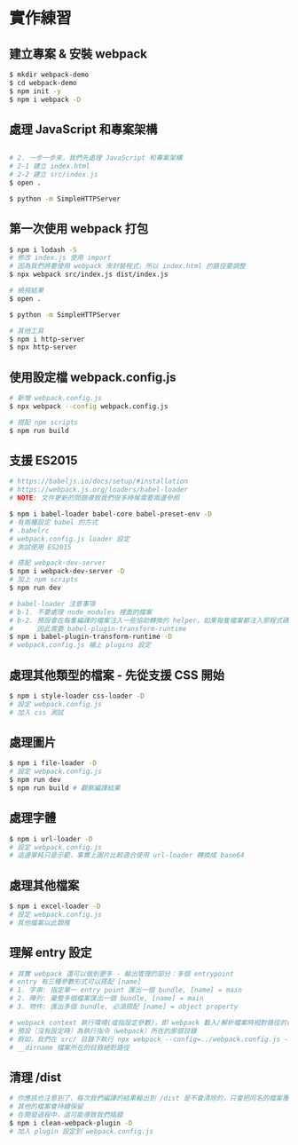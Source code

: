 # 實作練習

## 建立專案 & 安裝 webpack

```bash
$ mkdir webpack-demo
$ cd webpack-demo
$ npm init -y
$ npm i webpack -D
```

## 處理 JavaScript 和專案架構

```bash

# 2. 一步一步來，我們先處理 JavaScript 和專案架構
# 2-1 建立 index.html
# 2-2 建立 src/index.js
$ open .

$ python -m SimpleHTTPServer
```

## 第一次使用 webpack 打包

```bash
$ npm i lodash -S
# 修改 index.js 使用 import
# 因為我們將要使用 webpack 來封裝程式，所以 index.html 的路徑要調整
$ npx webpack src/index.js dist/index.js

# 檢視結果
$ open .

$ python -m SimpleHTTPServer

# 其他工具
$ npm i http-server
$ npx http-server
```

## 使用設定檔 webpack.config.js

```bash
# 新增 webpack.config.js
$ npx webpack --config webpack.config.js

# 搭配 npm scripts
$ npm run build
```

## 支援 ES2015

```bash
# https://babeljs.io/docs/setup/#installation
# https://webpack.js.org/loaders/babel-loader
# NOTE: 文件更新的問題導致我們很多時候需要兩邊參照

$ npm i babel-loader babel-core babel-preset-env -D
# 有兩種設定 babel 的方式
# .babelrc
# webpack.config.js loader 設定
# 測試使用 ES2015

# 搭配 webpack-dev-server
$ npm i webpack-dev-server -D
# 加上 npm scripts
$ npm run dev

# babel-loader 注意事項
# b-1. 不要處理 node_modules 裡面的檔案
# b-2. 預設會在每隻編譯的檔案注入一些協助轉換的 helper，如果每隻檔案都注入那程式碼就會快速變大。
#      因此需要 babel-plugin-transform-runtime
$ npm i babel-plugin-transform-runtime -D
# webpack.config.js 補上 plugins 設定
```

## 處理其他類型的檔案 - 先從支援 CSS 開始

```bash
$ npm i style-loader css-loader -D
# 設定 webpack.config.js
# 加入 css 測試
```

## 處理圖片

```bash
$ npm i file-loader -D
# 設定 webpack.config.js
$ npm run dev
$ npm run build # 觀察編譯結果
```

## 處理字體

```bash
$ npm i url-loader -D
# 設定 webpack.config.js
# 這邊單純只是示範，事實上圖片比較適合使用 url-loader 轉換成 base64
```

## 處理其他檔案

```bash
$ npm i excel-loader -D
# 設定 webpack.config.js
# 其他檔案以此類推
```

## 理解 entry 設定

```bash
# 其實 webpack 還可以做到更多 - 輸出管理的部分：多個 entrypoint
# entry 有三種參數形式可以搭配 [name]
# 1. 字串: 指定單一 entry point 匯出一個 bundle, [name] = main
# 2. 陣列: 彙整多個檔案匯出一個 bundle, [name] = main
# 3. 物件: 匯出多個 bundle, 必須搭配 [name] = object property

# webpack context 執行環境(或指設定參數)，即 webpack 載入/解析檔案時相對路徑的根目錄環境(起點)
# 預設（沒有設定時）為執行指令（webpack）所在的那個目錄
# 假如，我們在 src/ 目錄下執行 npx webpack --config=../webpack.config.js -> context = webpack-demo/src/
# __dirname 檔案所在的目錄絕對路徑
```

## 清理 /dist

```bash
# 你應該也注意到了，每次我們編譯的結果輸出到 /dist 是不會清除的，只會把同名的檔案覆蓋
# 其他的檔案會持續保留
# 在開發過程中，這可能導致我們搞錯
$ npm i clean-webpack-plugin -D
# 加入 plugin 設定到 webpack.config.js
```
